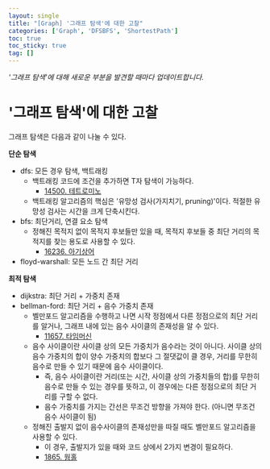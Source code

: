 ```yaml
---
layout: single
title: "[Graph] '그래프 탐색'에 대한 고찰"
categories: ['Graph', 'DFSBFS', 'ShortestPath']
toc: true
toc_sticky: true
tag: []
---
```


_'그래프 탐색'에 대해 새로운 부분을 발견할 때마다 업데이트합니다._

# '그래프 탐색'에 대한 고찰

그래프 탐색은 다음과 같이 나눌 수 있다. 

**단순 탐색**

* dfs: 모든 경우 탐색, 백트래킹
  * 백트래킹 코드에 조건을 추가하면 T자 탐색이 가능하다. 
    * [14500. 테트로미노](https://wowo0709.github.io/implementation/bruteforce/backtracking/graph/dfsbfs/Baekjoon-14500.-%ED%85%8C%ED%8A%B8%EB%A1%9C%EB%AF%B8%EB%85%B8/)
  * 백트래킹 알고리즘의 핵심은 '유망성 검사(가지치기, pruning)'이다. 적절한 유망성 검사는 시간을 크게 단축시킨다. 
* bfs: 최단거리, 연결 요소 탐색
  * 정해진 목적지 없이 목적지 후보들만 있을 때, 목적지 후보들 중 최단 거리의 목적지를 찾는 용도로 사용할 수 있다. 
    * [16236. 아기상어](https://wowo0709.github.io/implementation/dfsbfs/Baekjoon-16236.-%EC%95%84%EA%B8%B0%EC%83%81%EC%96%B4/)
* floyd-warshall: 모든 노드 간 최단 거리

**최적 탐색**

* dijkstra: 최단 거리 + 가중치 존재
* bellman-ford: 최단 거리 + 음수 가중치 존재
  * 벨만포드 알고리즘을 수행하고 나면 시작 정점에서 다른 정점으로의 최단 거리를 알거나, 그래프 내에 있는 음수 사이클의 존재성을 알 수 있다. 
    * [11657. 타임머신](https://wowo0709.github.io/graph/shortestpath/Baekjoon-11657.-%ED%83%80%EC%9E%84%EB%A8%B8%EC%8B%A0/) 
  * 음수 사이클이란 사이클 상의 모든 가중치가 음수라는 것이 아니다. 사이클 상의 음수 가중치의 합이 양수 가중치의 합보다 그 절댓값이 클 경우, 거리를 무한히 음수로 만들 수 있기 때문에 음수 사이클이다. 
    * 즉, 음수 사이클이란 거리(또는 시간, 사이클 상의 가중치들의 합)를 무한히 음수로 만들 수 있는 경우를 뜻하고, 이 경우에는 다른 정점으로의 최단 거리를 구할 수 없다. 
    * 음수 가중치를 가지는 간선은 무조건 방향을 가져야 한다. (아니면 무조건 음수 사이클이 됨)
  * 정해진 출발지 없이 음수사이클의 존재성만을 따질 때도 벨만포드 알고리즘을 사용할 수 있다. 
    * 이 경우, 출발지가 있을 때와 코드 상에서 2가지 변경이 필요하다. 
    * [1865. 웜홀](https://wowo0709.github.io/graph/shortestpath/Baekjoon-1865.-%EC%9B%9C%ED%99%80/)



<br>













